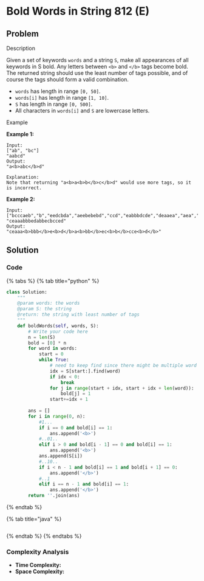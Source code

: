 # Bold Words in String 812 \(E\)

## Problem

Description

Given a set of keywords `words` and a string `S`, make all appearances of all keywords in S bold. Any letters between `<b>` and `</b>` tags become bold.  
The returned string should use the least number of tags possible, and of course the tags should form a valid combination.

* `words` has length in range `[0, 50]`.
* `words[i]` has length in range `[1, 10]`.
* `S` has length in range `[0, 500]`.
* All characters in `words[i]` and `S` are lowercase letters.

Example

**Example 1:**

```text
Input:
["ab", "bc"]
"aabcd"
Output:
"a<b>abc</b>d"

Explanation:
Note that returning "a<b>a<b>b</b>c</b>d" would use more tags, so it is incorrect.
```

**Example 2:**

```text
Input:
["bcccaeb","b","eedcbda","aeebebebd","ccd","eabbbdcde","deaaea","aea","accebbb","d"]
"ceaaabbbedabbecbcced"
Output:
"ceaaa<b>bbb</b>e<b>d</b>a<b>bb</b>ec<b>b</b>cce<b>d</b>"
```

## Solution

### Code

{% tabs %}
{% tab title="python" %}
```python
class Solution:
    """
    @param words: the words
    @param S: the string
    @return: the string with least number of tags
    """
    def boldWords(self, words, S):
        # Write your code here
        n = len(S)
        bold = [0] * n
        for word in words:
            start = 0
            while True:
                # need to keep find since there might be multiple word in S
                idx = S[start:].find(word)
                if idx < 0:
                    break
                for j in range(start + idx, start + idx + len(word)):
                    bold[j] = 1
                start+=idx + 1
        
        ans = []
        for i in range(0, n):
            #1...
            if i == 0 and bold[i] == 1:
                ans.append('<b>')
            #..01..
            elif i > 0 and bold[i - 1] == 0 and bold[i] == 1:
                ans.append('<b>')
            ans.append(S[i])
            #..10..
            if i < n - 1 and bold[i] == 1 and bold[i + 1] == 0:
                ans.append('</b>')
            #..1
            elif i == n - 1 and bold[i] == 1:
                ans.append('</b>')
        return ''.join(ans) 
```
{% endtab %}

{% tab title="java" %}
```

```
{% endtab %}
{% endtabs %}

### Complexity Analysis

* **Time Complexity:**
* **Space Complexity:**


